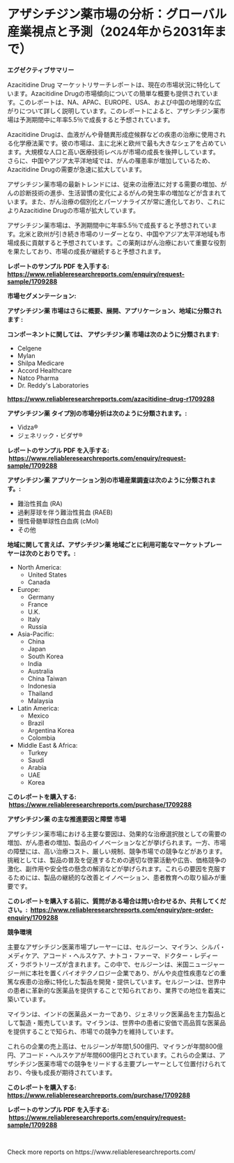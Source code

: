 <p><h1>アザシチジン薬市場の分析：グローバル産業視点と予測（2024年から2031年まで）</h1></p><p><strong>エグゼクティブサマリー</strong></p>
<p><p>Azacitidine Drug マーケットリサーチレポートは、現在の市場状況に特化しています。Azacitidine Drugの市場傾向についての簡単な概要も提供されています。このレポートは、NA、APAC、EUROPE、USA、および中国の地理的な広がりについて詳しく説明しています。このレポートによると、アザシチジン薬市場は予測期間中に年率5.5％で成長すると予想されています。</p><p>Azacitidine Drugは、血液がんや骨髄異形成症候群などの疾患の治療に使用される化学療法薬です。彼の市場は、主に北米と欧州で最も大きなシェアを占めています。大規模な人口と高い医療技術レベルが市場の成長を後押ししています。 さらに、中国やアジア太平洋地域では、がんの罹患率が増加しているため、Azacitidine Drugの需要が急速に拡大しています。</p><p>アザシチジン薬市場の最新トレンドには、従来の治療法に対する需要の増加、がんの診断技術の進歩、生活習慣の変化によるがんの発生率の増加などが含まれています。また、がん治療の個別化とパーソナライズが常に進化しており、これによりAzacitidine Drugの市場が拡大しています。</p><p>アザシチジン薬市場は、予測期間中に年率5.5％で成長すると予想されています。北米と欧州が引き続き市場のリーダーとなり、中国やアジア太平洋地域も市場成長に貢献すると予想されています。この薬剤はがん治療において重要な役割を果たしており、市場の成長が継続すると予想されます。</p></p>
<p><strong>レポートのサンプル PDF を入手する: <a href="https://www.reliableresearchreports.com/enquiry/request-sample/1709288">https://www.reliableresearchreports.com/enquiry/request-sample/1709288</a></strong></p>
<p><strong>市場セグメンテーション:</strong></p>
<p><strong> アザシチジン薬 市場はさらに概要、展開、アプリケーション、地域に分類されます :</strong></p>
<p><strong>コンポーネントに関しては、 アザシチジン薬 市場は次のように分類されます: &nbsp;</strong></p>
<p><ul><li>Celgene</li><li>Mylan</li><li>Shilpa Medicare</li><li>Accord Healthcare</li><li>Natco Pharma</li><li>Dr. Reddy's Laboratories</li></ul></p>
<p><strong><a href="https://www.reliableresearchreports.com/azacitidine-drug-r1709288">https://www.reliableresearchreports.com/azacitidine-drug-r1709288</a></strong></p>
<p><strong> アザシチジン薬 タイプ別の市場分析は次のように分類されます。:</strong></p>
<p><ul><li>Vidza®</li><li>ジェネリック・ビダザ®</li></ul></p>
<p><strong>レポートのサンプル PDF を入手する: &nbsp;<a href="https://www.reliableresearchreports.com/enquiry/request-sample/1709288">https://www.reliableresearchreports.com/enquiry/request-sample/1709288</a></strong></p>
<p><strong> アザシチジン薬 アプリケーション別の市場産業調査は次のように分類されます。:</strong></p>
<p><ul><li>難治性貧血 (RA)</li><li>過剰芽球を伴う難治性貧血 (RAEB)</li><li>慢性骨髄単球性白血病 (cMol)</li><li>その他</li></ul></p>
<p><strong>地域に関して言えば、アザシチジン薬 地域ごとに利用可能なマーケットプレーヤーは次のとおりです。:</strong></p>
<p><ul>
    <li>
        North America:
        <ul>
            <li>United States</li>
            <li>Canada</li>
        </ul>
    </li>
    <li>
        Europe:
        <ul>
            <li>Germany</li>
            <li>France</li>
            <li>U.K.</li>
            <li>Italy</li>
            <li>Russia</li>
        </ul>
    </li>
    <li>
        Asia-Pacific:
        <ul>
            <li>China</li>
            <li>Japan</li>
            <li>South Korea</li>
            <li>India</li>
            <li>Australia</li>
            <li>China Taiwan</li>
            <li>Indonesia</li>
            <li>Thailand</li>
            <li>Malaysia</li>
        </ul>
    </li>
    <li>
        Latin America:
        <ul>
            <li>Mexico</li>
            <li>Brazil</li>
            <li>Argentina Korea</li>
            <li>Colombia</li>
        </ul>
    </li>
    <li>
        Middle East & Africa:
        <ul>
            <li>Turkey</li>
            <li>Saudi</li>
            <li>Arabia</li>
            <li>UAE</li>
            <li>Korea</li>
        </ul>
    </li>
    </ul></p>
<p><strong>このレポートを購入する: &nbsp;<a href="https://www.reliableresearchreports.com/purchase/1709288">https://www.reliableresearchreports.com/purchase/1709288</a></strong></p>
<p><strong>アザシチジン薬 の主な推進要因と障壁 市場</strong></p>
<p><p>アザシチジン薬市場における主要な要因は、効果的な治療選択肢としての需要の増加、がん患者の増加、製品のイノベーションなどが挙げられます。一方、市場の障壁には、高い治療コスト、厳しい規制、競争市場での競争などがあります。挑戦としては、製品の普及を促進するための適切な啓蒙活動や広告、価格競争の激化、副作用や安全性の懸念の解消などが挙げられます。これらの要因を克服するためには、製品の継続的な改善とイノベーション、患者教育への取り組みが重要です。</p></p>
<p><strong>このレポートを購入する前に、質問がある場合は問い合わせるか、共有してください。:&nbsp; <a href="https://www.reliableresearchreports.com/enquiry/pre-order-enquiry/1709288">https://www.reliableresearchreports.com/enquiry/pre-order-enquiry/1709288</a></strong></p>
<p><strong>競争環境</strong></p>
<p><p>主要なアザシチジン医薬市場プレーヤーには、セルジーン、マイラン、シルパ・メディケア、アコード・ヘルスケア、ナトコ・ファーマ、ドクター・レディーズ・ラボラトリーズが含まれます。この中で、セルジーンは、米国ニュージャージー州に本社を置くバイオテクノロジー企業であり、がんや炎症性疾患などの重篤な疾患の治療に特化した製品を開発・提供しています。セルジーンは、世界中の患者に革新的な医薬品を提供することで知られており、業界での地位を着実に築いています。</p><p>マイランは、インドの医薬品メーカーであり、ジェネリック医薬品を主力製品として製造・販売しています。マイランは、世界中の患者に安価で高品質な医薬品を提供することで知られ、市場での競争力を維持しています。</p><p>これらの企業の売上高は、セルジーンが年間1,500億円、マイランが年間800億円、アコード・ヘルスケアが年間600億円とされています。これらの企業は、アザシチジン医薬市場での競争をリードする主要プレーヤーとして位置付けられており、今後も成長が期待されています。</p></p>
<p><strong>このレポートを購入する: &nbsp; <a href="https://www.reliableresearchreports.com/purchase/1709288">https://www.reliableresearchreports.com/purchase/1709288</a></strong></p>
<p><strong>レポートのサンプル PDF を入手する: &nbsp;<a href="https://www.reliableresearchreports.com/enquiry/request-sample/1709288">https://www.reliableresearchreports.com/enquiry/request-sample/1709288</a></strong><strong></strong></p>
<p>&nbsp;</p>
<p>Check more reports on https://www.reliableresearchreports.com/</p>